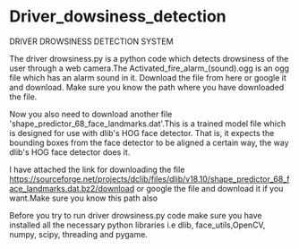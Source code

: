 # Driver_dowsiness_detection
DRIVER DROWSINESS DETECTION SYSTEM

The driver drowsiness.py is a python code which detects drowsiness of the user through a web camera.The Activated_fire_alarm_(sound).ogg  is an ogg file which has an alarm sound in it. Download the file from here or google it and download. 
Make sure you know the path where you have downloaded the file.


Now you also need to download another file 'shape_predictor_68_face_landmarks.dat'.This is a trained model file which 
is designed for use with dlib's HOG face detector. That is, it expects the bounding boxes from the face detector to be aligned a 
certain way, the way dlib's HOG face detector does it.

I have attached the link for downloading the file https://sourceforge.net/projects/dclib/files/dlib/v18.10/shape_predictor_68_face_landmarks.dat.bz2/download or google the file and download it if you want.Make sure you know this path also

Before you try to run driver drowsiness.py  code make sure you have installed all the necessary python libraries i.e dlib, face_utils,OpenCV, numpy, scipy, threading and pygame. 


